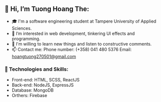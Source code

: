 ## 👋 Hi, I’m Tuong Hoang The:
- 🎓 I'm a software engineering student at Tampere University of Applied Sciences.
- 👀 I’m interested in web development, tinkering UI effects and programming. 
- 🌱 I'm willing to learn new things and listen to constructive comments.
- 📫 Contact me: 
      Phone number: (+358) 041 480 5376
      Email: hoangtuong270501@gmail.com
      
      
### :dizzy: Technologies and Skills:
* Front-end: HTML, SCSS, ReactJS
* Back-end: NodeJS, ExpressJS
* Database: MongoDB
* Orthers: Firebase
 

<!---
HTTuong/HTTuong is a ✨ special ✨ repository because its `README.md` (this file) appears on your GitHub profile.
You can click the Preview link to take a look at your changes.
--->
